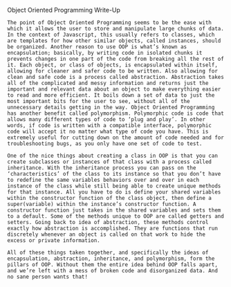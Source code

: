 Object Oriented Programming Write-Up

	The point of Object Oriented Programming seems to be the ease with which it allows the user to store and manipulate large chunks of data. In the context of Javascript, this usually refers to classes, which are templates for how other similar objects, called instances, should be organized. Another reason to use OOP is what’s known as encapsulation; basically, by writing code in isolated chunks it prevents changes in one part of the code from breaking all the rest of it. Each object, or class of objects, is encapsulated within itself, allowing for cleaner and safer code to be written. Also allowing for clean and safe code is a process called abstraction. Abstraction takes all of the complicated and messy information and returns just the important and relevant data about an object to make everything easier to read and more efficient. It boils down a set of data to just the most important bits for the user to see, without all of the unnecessary details getting in the way. Object Oriented Programming has another benefit called polymorphism. Polymorphic code is code that allows many different types of code to ‘plug and play’. In other words, if code is written with a compatible interface, polymorphic code will accept it no matter what type of code you have. This is extremely useful for cutting down on the amount of code needed and for troubleshooting bugs, as you only have one set of code to test. 

	One of the nice things about creating a class in OOP is that you can create subclasses or instances of that class with a process called inheritance. With the inheritance process you can pass on the ‘characteristics’ of the class to its instance so that you don’t have to redefine the same variables behaviors over and over in each instance of the class while still being able to create unique methods for that instance. All you have to do is define your shared variables within the constructor function of the class object, then define a super(variable) within the instance’s constructor function. A constructor function just takes in the shared variables and sets them to a default. Some of the methods unique to OOP are called getters and setters. Going back to idea of abstraction, these methods control exactly how abstraction is accomplished. They are functions that run discretely whenever an object is called on that work to hide the excess or private information. 

	All of these things taken together, and specifically the ideas of encapsulation, abstraction, inheritance, and polymorphism, form the pillars of OOP. Without them the entire idea behind OOP falls apart, and we’re left with a mess of broken code and disorganized data. And no sane person wants that!